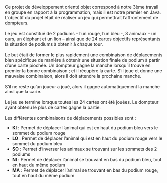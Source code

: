 Ce projet de développement orienté objet correspond à notre 3ème travail en groupe en 
rapport à la programmation, mais il est notre premier en Java.
L’objectif du projet était de réaliser un jeu qui permettrait l’affrontement de dompteurs.<br><br>
Le jeu est constitué de 2 podiums – l’un rouge, l’un bleu -, 3 animaux – un ours, un éléphant 
et un lion – ainsi que de 24 cartes objectifs représentants la situation de podiums à obtenir à 
chaque tour.<br><br>
Le but était de former le plus rapidement une combinaison de déplacements bien spécifique 
de manière à obtenir une situation finale de podium à partir d’une carte piochée. 
Un dompteur gagne la manche lorsqu’il trouve en premier la bonne combinaison ; et il 
récupère la carte. S’il joue et donne une mauvaise combinaison, alors il doit attendre la 
prochaine manche. <br><br>
S’il ne reste qu’un joueur a joué, alors il gagne automatiquement la manche ainsi que la 
carte.<br><br>
Le jeu se termine lorsque toutes les 24 cartes ont été jouées. Le dompteur ayant obtenu le 
plus de cartes gagne la partie.<br><br>
Les différentes combinaisons de déplacements possibles sont :
<ul>

 <li>
     <b>KI</b> : Permet de déplacer l’animal qui est en haut du podium bleu vers le sommet du podium rouge
 </li> 
 <li>
     <b>LO</b> : Permet de déplacer l’animal qui est en haut du podium rouge vers le sommet du podium bleu
 </li>
  <li>
      <b>SO</b> : Permet d’inverser les animaux se trouvant sur les sommets des 2 podiums
  </li>
  <li>
    <b>NI</b> : Permet de déplacer l’animal se trouvant en bas du podium bleu, tout en haut du même podium
  </li>
  <li>
      <b>MA</b> : Permet de déplacer l’animal se trouvant en bas du podium rouge, tout en haut du même podium
  </li>

  
</ul>


